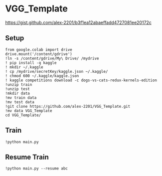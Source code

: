 # VGG_Template

https://gist.github.com/alex-2201/b3f1ea12abaeffadd4727081ee20172c

## Setup
```console
from google.colab import drive
drive.mount('/content/gdrive')
!ln -s /content/gdrive/My\ Drive/ /mydrive
! pip install -q kaggle
! mkdir ~/.kaggle
! cp /mydrive/secretKey/kaggle.json ~/.kaggle/
! chmod 600 ~/.kaggle/kaggle.json
! kaggle competitions download -c dogs-vs-cats-redux-kernels-edition
!unzip train
!unzip test
!mkdir data
!mv train data
!mv test data
!git clone https://github.com/alex-2201/VGG_Template.git
!mv data VGG_Template
cd VGG_Template/
```
## Train
```console
!python main.py
```

## Resume Train
```console
!python main.py --resume abc
```
